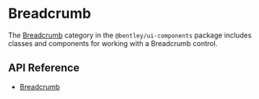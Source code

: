 # Breadcrumb

The [Breadcrumb]($ui-components:Breadcrumb) category in the `@bentley/ui-components` package includes
classes and components for working with a Breadcrumb control.

## API Reference

* [Breadcrumb]($ui-components:Breadcrumb)
